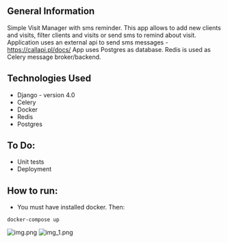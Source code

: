 ## General Information
Simple Visit Manager with sms reminder. This app allows to add new clients and visits, filter clients and visits or
send sms to remind about visit. Application uses an external api to send sms messages - https://callapi.pl/docs/
App uses Postgres as database. Redis is used as Celery message broker/backend. 

## Technologies Used
- Django - version 4.0
- Celery
- Docker
- Redis
- Postgres

## To Do:
- Unit tests
- Deployment

## How to run:
- You must have installed docker. Then:
```
docker-compose up
```

![img.png](img/img.png)
![img_1.png](img/img_1.png)


